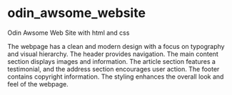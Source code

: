 # odin_awsome_website
Odin Awsome Web Site with html and css 

The webpage has a clean and modern design with a focus on typography and visual hierarchy. 
The header provides navigation. 
The main content section displays images and information. 
The article section features a testimonial, and the address section encourages user action. 
The footer contains copyright information. 
The styling enhances the overall look and feel of the webpage.
